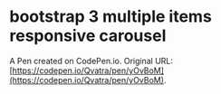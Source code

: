 # bootstrap 3 multiple items responsive carousel

A Pen created on CodePen.io. Original URL: [https://codepen.io/Qvatra/pen/yOvBoM](https://codepen.io/Qvatra/pen/yOvBoM).

